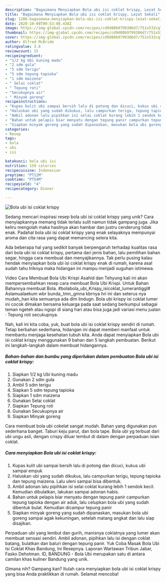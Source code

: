 ```yaml
---
description: "Bagaimana Menyiapkan Bola ubi isi coklat krispy, Lezat Sekali"
title: "Bagaimana Menyiapkan Bola ubi isi coklat krispy, Lezat Sekali"
slug: 1206-bagaimana-menyiapkan-bola-ubi-isi-coklat-krispy-lezat-sekali
date: 2020-10-08T00:53:08.438Z
image: https://img-global.cpcdn.com/recipes/cd9d80b9799386d7/751x532cq70/bola-ubi-isi-coklat-krispy-foto-resep-utama.jpg
thumbnail: https://img-global.cpcdn.com/recipes/cd9d80b9799386d7/751x532cq70/bola-ubi-isi-coklat-krispy-foto-resep-utama.jpg
cover: https://img-global.cpcdn.com/recipes/cd9d80b9799386d7/751x532cq70/bola-ubi-isi-coklat-krispy-foto-resep-utama.jpg
author: Alfred McBride
ratingvalue: 3.8
reviewcount: 15
recipeingredient:
- "1/2 kg Ubi kuning madu"
- "2 sdm gula"
- "5 sdm terigu"
- "5 sdm tepung tapioka"
- "1 sdm maizena"
- " Selai coklat"
- " Tepung roti"
- "Secukupnya air"
- " Minyak goreng"
recipeinstructions:
- "Kupas kulit ubi sampai bersih lalu di potong dan dicuci, kukus ubi sampai empuk"
- "Haluskan ubi yang sudah dikukus, lalu campurkan terigu, tepung tapioka dan tepung maizena. Lalu uleni sampai bisa dibentuk."
- "Ambil adonan lalu pipihkan isi selai coklat kurang lebih 1 sendok kecil. Kemudian dibulatkan, lakukan sampai adonan habis."
- "Bahan untuk pelapis biar menyatu dengan tepung panir campurkan tepung tapioka dengan air aduk, lalu celupkan bola ubi yang sudah dibentuk bulat. Kemudian dicampur tepung panir"
- "Siapkan minyak goreng yang sudah dipanaskan, masukan bola ubi goreng sampai agak kekuningan, setelah matang angkat dan lalu siap disajikan."
categories:
- Resep
tags:
- bola
- ubi
- isi

katakunci: bola ubi isi 
nutrition: 159 calories
recipecuisine: Indonesian
preptime: "PT12M"
cooktime: "PT54M"
recipeyield: "4"
recipecategory: Dinner

---
```



![Bola ubi isi coklat krispy](https://img-global.cpcdn.com/recipes/cd9d80b9799386d7/751x532cq70/bola-ubi-isi-coklat-krispy-foto-resep-utama.jpg)

Sedang mencari inspirasi resep bola ubi isi coklat krispy yang unik? Cara menyiapkannya memang tidak terlalu sulit namun tidak gampang juga. Jika keliru mengolah maka hasilnya akan hambar dan justru cenderung tidak enak. Padahal bola ubi isi coklat krispy yang enak selayaknya mempunyai aroma dan cita rasa yang dapat memancing selera kita.

Ada beberapa hal yang sedikit banyak berpengaruh terhadap kualitas rasa dari bola ubi isi coklat krispy, pertama dari jenis bahan, lalu pemilihan bahan segar, hingga cara membuat dan menyajikannya. Tak perlu pusing kalau hendak menyiapkan bola ubi isi coklat krispy enak di rumah, karena asal sudah tahu triknya maka hidangan ini mampu menjadi suguhan istimewa.

Video Cara Membuat Bola Ubi Krispi Asahid dan Tehyung kali ini akan mempersembahkan resep cara membuat Bola Ubi Krispi. Untuk Bahan Bahannya membuat Bola. #bolabola_ubi_Krispy_isicoklat_lumerantiggl# Aslamualaekum wbr bunda,,tmn,,gmna kbrnya hri ini dan seterus nya mudah,,han kita semuanya ada dlm lindugn. Bola ubi krispy isi coklat lumer ini cocok dimakan bersama keluarga pada saat sedang berkumpul sebagai teman ngeteh atau ngopi di siang hari atau bisa juga jadi variasi menu jualan · Tepung roti secukupnya.


Nah, kali ini kita coba, yuk, buat bola ubi isi coklat krispy sendiri di rumah. Tetap berbahan sederhana, hidangan ini dapat memberi manfaat untuk membantu menjaga kesehatan tubuh kita. Anda dapat menyiapkan Bola ubi isi coklat krispy menggunakan 9 bahan dan 5 langkah pembuatan. Berikut ini langkah-langkah dalam membuat hidangannya.

<!--inarticleads1-->

##### Bahan-bahan dan bumbu yang diperlukan dalam pembuatan Bola ubi isi coklat krispy:

1. Siapkan 1/2 kg Ubi kuning madu
1. Gunakan 2 sdm gula
1. Ambil 5 sdm terigu
1. Siapkan 5 sdm tepung tapioka
1. Siapkan 1 sdm maizena
1. Gunakan  Selai coklat
1. Siapkan  Tepung roti
1. Gunakan Secukupnya air
1. Siapkan  Minyak goreng


Cara membuat bola ubi cokelat sangat mudah. Bahan yang digunakan pun sederhana banget. Taburi keju parut, dan bola tape. Bola ubi yg terbuat dari ubi ungu asli, dengan crispy diluar lembut di dalam dengan perpaduan isian coklat. 

<!--inarticleads2-->

##### Cara menyiapkan Bola ubi isi coklat krispy:

1. Kupas kulit ubi sampai bersih lalu di potong dan dicuci, kukus ubi sampai empuk
1. Haluskan ubi yang sudah dikukus, lalu campurkan terigu, tepung tapioka dan tepung maizena. Lalu uleni sampai bisa dibentuk.
1. Ambil adonan lalu pipihkan isi selai coklat kurang lebih 1 sendok kecil. Kemudian dibulatkan, lakukan sampai adonan habis.
1. Bahan untuk pelapis biar menyatu dengan tepung panir campurkan tepung tapioka dengan air aduk, lalu celupkan bola ubi yang sudah dibentuk bulat. Kemudian dicampur tepung panir
1. Siapkan minyak goreng yang sudah dipanaskan, masukan bola ubi goreng sampai agak kekuningan, setelah matang angkat dan lalu siap disajikan.


Perpaduan ubi yang lembut dan gurih, manisnya coklatnya yang lumer akan membuat sensasi sendiri. Ambil adonan, pipihkan lalu isi dengan coklat batang, bulatkan dan baluri dengan tepung panir. Yuk Coba Masak Bola Ubi Isi Coklat Khas Bandung, Ini Resepnya. Laporan Wartawan Tribun Jabar, Fasko Dehotman. ID, BANDUNG - Bola Ubi merupakan satu di antara camilan khas kuliner Bandung yang unik. 

Gimana nih? Gampang kan? Itulah cara menyiapkan bola ubi isi coklat krispy yang bisa Anda praktikkan di rumah. Selamat mencoba!
